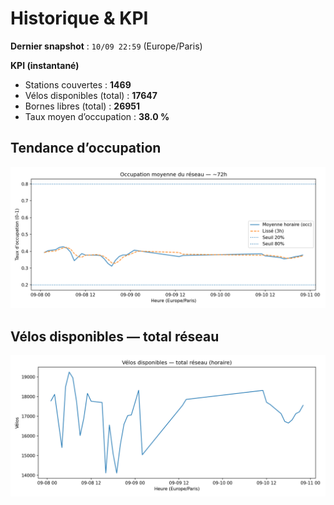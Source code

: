 # Historique & KPI

**Dernier snapshot** : `10/09 22:59` (Europe/Paris)

**KPI (instantané)**

- Stations couvertes : **1469**
- Vélos disponibles (total) : **17647**
- Bornes libres (total) : **26951**
- Taux moyen d’occupation : **38.0 %**

## Tendance d’occupation

![Mean occupancy](assets/figs/occupancy_last72h.png)

## Vélos disponibles — total réseau

![Bikes total](assets/figs/bikes_total_last72h.png)
